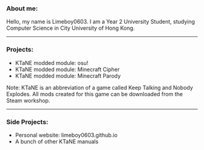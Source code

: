 ### About me:
Hello, my name is Limeboy0603. I am a Year 2 University Student, studying Computer Science in City University of Hong Kong.

---

### Projects:
- KTaNE modded module: osu!
- KTaNE modded module: Minecraft Cipher
- KTaNE modded module: Minecraft Parody

Note: KTaNE is an abbreviation of a game called Keep Talking and Nobody Explodes. All mods created for this game can be downloaded from the Steam workshop.

---

### Side Projects:
- Personal website: limeboy0603.github.io
- A bunch of other KTaNE manuals
